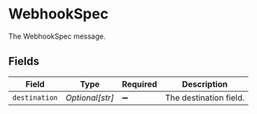 # WebhookSpec

The WebhookSpec message.


## Fields

| Field                  | Type                   | Required               | Description            |
| ---------------------- | ---------------------- | ---------------------- | ---------------------- |
| `destination`          | *Optional[str]*        | :heavy_minus_sign:     | The destination field. |